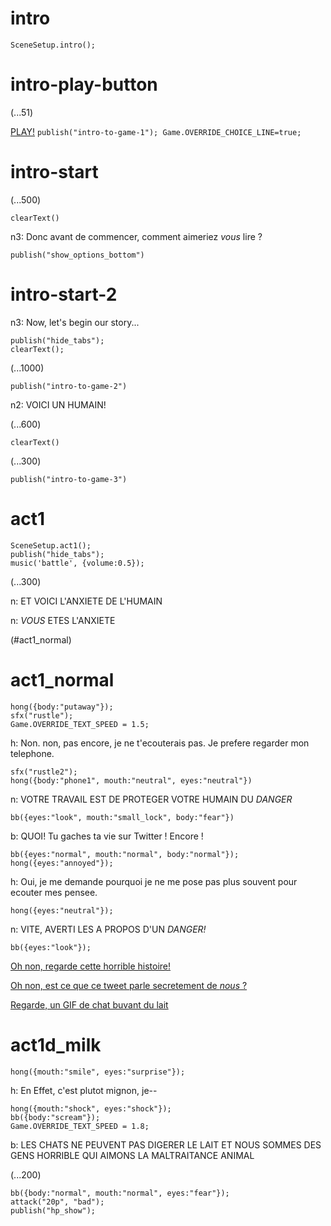# intro

`SceneSetup.intro();`

# intro-play-button

(...51)

[PLAY!](#intro-start) `publish("intro-to-game-1"); Game.OVERRIDE_CHOICE_LINE=true;`

# intro-start

(...500)

`clearText()`

n3: Donc avant de commencer, comment aimeriez *vous* lire ?

`publish("show_options_bottom")`

# intro-start-2

n3: Now, let's begin our story...

```
publish("hide_tabs");
clearText();
```

(...1000)

`publish("intro-to-game-2")`

n2: VOICI UN HUMAIN!

(...600)

`clearText()`

(...300)

`publish("intro-to-game-3")`

# act1

```
SceneSetup.act1();
publish("hide_tabs");
music('battle', {volume:0.5});
```

(...300)

n: ET VOICI L'ANXIETE DE L'HUMAIN

n: _VOUS_ ETES L'ANXIETE

(#act1_normal)


# act1_normal

```
hong({body:"putaway"});
sfx("rustle");
Game.OVERRIDE_TEXT_SPEED = 1.5;
```

h: Non. non, pas encore, je ne t'ecouterais pas. Je prefere regarder mon telephone.

```
sfx("rustle2");
hong({body:"phone1", mouth:"neutral", eyes:"neutral"})
```

n: VOTRE TRAVAIL EST DE PROTEGER VOTRE HUMAIN DU *DANGER*

`bb({eyes:"look", mouth:"small_lock", body:"fear"})`

b: QUOI! Tu gaches ta vie sur Twitter ! Encore !

```
bb({eyes:"normal", mouth:"normal", body:"normal"});
hong({eyes:"annoyed"});
```

h: Oui, je me demande pourquoi je ne me pose pas plus souvent pour ecouter mes pensee.

`hong({eyes:"neutral"});`

n: VITE, AVERTI LES A PROPOS D'UN *DANGER!*

```
bb({eyes:"look"});
```

[Oh non, regarde cette horrible histoire!](#act1d_news)

[Oh non, est ce que ce tweet parle secretement de *nous* ?](#act1d_subtweet)

[Regarde, un GIF de chat buvant du lait](#act1d_milk)

# act1d_milk

`hong({mouth:"smile", eyes:"surprise"});`

h: En Effet, c'est plutot mignon, je--

```
hong({mouth:"shock", eyes:"shock"});
bb({body:"scream"});
Game.OVERRIDE_TEXT_SPEED = 1.8;
```

b: LES CHATS NE PEUVENT PAS DIGERER LE LAIT ET NOUS SOMMES DES GENS HORRIBLE QUI AIMONS LA MALTRAITANCE ANIMAL

(...200)

```
bb({body:"normal", mouth:"normal", eyes:"fear"});
attack("20p", "bad");
publish("hp_show");
```




